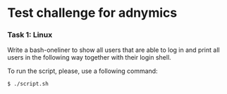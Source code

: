 # Test challenge for adnymics

### Task 1: Linux

Write a bash-oneliner to show all users that are able to log in and print all users in the following way together with their login shell.

To run the script, please, use a following command:

```
$ ./script.sh
```
